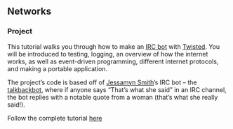 ## Networks

### Project
This tutorial walks you through how to make an [IRC bot](http://en.wikipedia.org/wiki/Internet_Relay_Chat_bot) with [Twisted](http://twistedmatrix.com).  You will be introduced to testing, logging, an overview of how the internet works, as well as event-driven programming, different internet protocols, and making a portable application.

The project’s code is based off of [Jessamyn Smith](https://twitter.com/jessamynsmith)’s IRC bot – the [talkbackbot](https://github.com/jessamynsmith/talkbackbot), where if anyone says “That’s what she said” in an IRC channel, the bot replies with a notable quote from a woman (that’s what she really said!).

Follow the complete tutorial [here](http://newcoder.io/networks)
